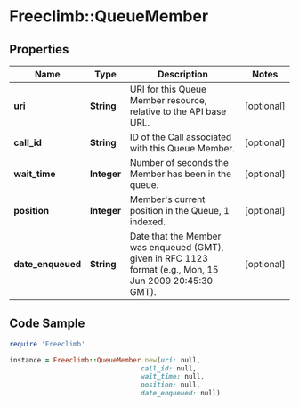 # Freeclimb::QueueMember

## Properties

Name | Type | Description | Notes
------------ | ------------- | ------------- | -------------
**uri** | **String** | URI for this Queue Member resource, relative to the API base URL. | [optional] 
**call_id** | **String** | ID of the Call associated with this Queue Member. | [optional] 
**wait_time** | **Integer** | Number of seconds the Member has been in the queue. | [optional] 
**position** | **Integer** | Member&#39;s current position in the Queue, 1 indexed. | [optional] 
**date_enqueued** | **String** | Date that the Member was enqueued (GMT), given in RFC 1123 format (e.g., Mon, 15 Jun 2009 20:45:30 GMT). | [optional] 

## Code Sample

```ruby
require 'Freeclimb'

instance = Freeclimb::QueueMember.new(uri: null,
                                 call_id: null,
                                 wait_time: null,
                                 position: null,
                                 date_enqueued: null)
```


